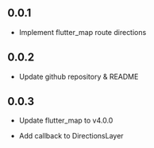 ## 0.0.1

* Implement flutter_map route directions

## 0.0.2

* Update github repository & README

## 0.0.3

* Update flutter_map to v4.0.0

* Add callback to DirectionsLayer
